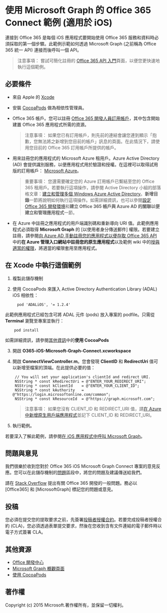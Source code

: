 # 使用 Microsoft Graph 的 Office 365 Connect 範例 (適用於 iOS)

連接到 Office 365 是每個 iOS 應用程式要開始使用 Office 365 服務和資料時必須採取的第一個步驟。此範例示範如何透過 Microsoft Graph (之前稱為 Office 365 統一 API) 連接而後呼叫一個 API。

> 注意事項： 嘗試可簡化註冊的 [Office 365 API 入門](http://dev.office.com/getting-started/office365apis?platform=option-ios#setup)頁面，以便您更快速地執行這個範例。
 
## 必要條件
* 來自 Apple 的 [Xcode](https://developer.apple.com/xcode/downloads/)
* 安裝 [CocoaPods](https://guides.cocoapods.org/using/using-cocoapods.html) 做為相依性管理員。
* Office 365 帳戶。您可以註冊 [Office 365 開發人員訂用帳戶](https://portal.office.com/Signup/Signup.aspx?OfferId=6881A1CB-F4EB-4db3-9F18-388898DAF510&DL=DEVELOPERPACK&ali=1#0)，其中包含開始建置 Office 365 應用程式所需的資源。

    > 注意事項： 如果您已有訂用帳戶，則先前的連結會讓您連到顯示「抱歉，您無法將之新增到您目前的帳戶」訊息的頁面。在此情況下，請使用您目前的 Office 365 訂用帳戶所提供的帳戶。
* 用來註冊您的應用程式的 Microsoft Azure 租用戶。Azure Active Directory (AD) 會提供識別服務，以便應用程式用於驗證和授權。在這裡可以取得試用版的訂用帳戶： [Microsoft Azure](https://account.windowsazure.com/SignUp)。

     > 重要事項： 您還需要確定您的 Azure 訂用帳戶已繫結至您的 Office 365 租用戶。若要執行這項操作，請參閱 Active Directory 小組的部落格文章：[建立和管理多個 Windows Azure Active Directory](http://blogs.technet.com/b/ad/archive/2013/11/08/creating-and-managing-multiple-windows-azure-active-directories.aspx)。**新增目錄**一節將說明如何執行這項操作。如需詳細資訊，也可以參閱[設定 Office 365 開發環境](https://msdn.microsoft.com/office/office365/howto/setup-development-environment#bk_CreateAzureSubscription)和**建立 Office 365 帳戶與 Azure AD 的關聯以便建立和管理應用程式**一節。
      
* 在 Azure 中註冊之應用程式的用戶端識別碼和重新導向 URI 值。此範例應用程式必須取得 **Microsoft Graph** 的 [以使用者身分傳送郵件] 權限。若要建立註冊，請參閱[向 Azure AD 手動註冊您的應用程式以便存取 Office 365 API](https://msdn.microsoft.com/en-us/office/office365/howto/add-common-consent-manually) 中的**在 Azure 管理入口網站中註冊您的原生應用程式**以及範例 wiki 中的[授與適當的權限](https://github.com/OfficeDev/O365-iOS-Microsoft-Graph-Connect/wiki/Grant-permissions-to-the-Connect-application-in-Azure)，將適當的權限套用至應用程式。


       
## 在 Xcode 中執行這個範例

1. 複製此儲存機制
2. 使用 CocoaPods 來匯入 Active Directory Authentication Library (ADAL) iOS 相依性：
        
	     pod 'ADALiOS', '= 1.2.4'

 此範例應用程式已經包含可將 ADAL 元件 (pods) 放入專案的 podfile。只需從 **Terminal** 瀏覽至專案並執行：
        
        pod install
        
   如需詳細資訊，請參閱[其他資訊](#AdditionalResources)中的**使用 CocoaPods**
  
3. 開啟 **O365-iOS-Microsoft-Graph-Connect.xcworkspace**
4. 開啟 **ConnectViewController.m**。您會發現 **ClientID** 和 **RedirectUri** 值可以新增至檔案的頂端。在此提供必要的值：

        // You will set your application's clientId and redirect URI. 
        NSString * const kRedirectUri = @"ENTER_YOUR_REDIRECT_URI";
        NSString * const kClientId    = @"ENTER_YOUR_CLIENT_ID";
        NSString * const kAuthority   = @"https://login.microsoftonline.com/common";
        NSString * const kResourceId  = @"https://graph.microsoft.com";
    
    > 注意事項： 如果您沒有 CLIENT_ID 和 REDIRECT_URI 值，請[在 Azure 中新增原生用戶端應用程式](https://msdn.microsoft.com/zh-tw/library/azure/dn132599.aspx#BKMK_Adding)並記下 CLIENT_ID 和 REDIRECT_URI。

5. 執行範例。

若要深入了解此範例，請參閱[在 iOS 應用程式中呼叫 Microsoft Graph](https://graph.microsoft.io/en-us/docs/platform/ios)。

## 問題與意見

我們很樂於收到您對於 Office 365 iOS Microsoft Graph Connect 專案的意見反應。您可以在此儲存機制的[問題](https://github.com/OfficeDev/O365-iOS-Microsoft-Graph-Connect/issues)區段中，將您的問題及建議傳送給我們。

請在 [Stack Overflow](http://stackoverflow.com/questions/tagged/Office365+API) 提出有關 Office 365 開發的一般問題。務必以 [Office365] 和 [MicrosoftGraph] 標記您的問題或意見。

## 投稿
您必須在提交您的提取要求之前，先簽署[投稿者授權合約](https://cla.microsoft.com/)。若要完成投稿者授權合約 (CLA)，您必須透過表單提交要求，然後在您收到含有文件連結的電子郵件時以電子方式簽署 CLA。


## 其他資源

* [Office 開發中心](http://dev.office.com/)
* [Microsoft Graph 概觀頁面](https://graph.microsoft.io)
* [使用 CocoaPods](https://guides.cocoapods.org/using/using-cocoapods.html)

## 著作權
Copyright (c) 2015 Microsoft.著作權所有，並保留一切權利。
